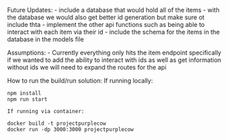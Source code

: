 Future Updates: 
    - include a database that would hold all of the items 
    - with the database we would also get better id generation but make sure ot include thta 
    - implement the other api functions such as being able to interact with each item via their id 
    - include the schema for the items in the database in the models file 

Assumptions: 
    - Currently everything only hits the item endpoint specifically if we wanted to add the ability to interact with ids as well as get information without ids we will need to expand the routes for the api


How to run the build/run solution: 
    If running locally: 

    npm install 
    npm run start 

    If running via container: 

    docker build -t projectpurplecow
    docker run -dp 3000:3000 projectpurplecow